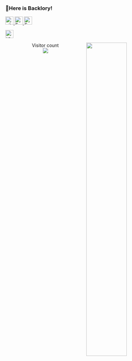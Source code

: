 ### 👋Here is Backlory!

<p> 
<a href="https://github.com/Backlory?tab=followers"> <img src="https://img.shields.io/github/followers/Backlory?label=Followers&style=plastic" height="25px" alt="github follow" /> </a>
<a href="mailto:yaninglisemail@gmail.com"> <img src="https://img.shields.io/badge/gmail-%23D14836.svg?&style=plastic&logo=gmail&logoColor=white" height="25px" alt="Email">
  <!-- https://mail.126.com/favicon.ico -->
<a href="mailto:dbdx_liyaning@126.com"> <img src="https://img.shields.io/badge/gmail-%23D14836.svg?&style=plastic&logo=gmail&logoColor=white" height="25px" alt="Email">

<a href="https://www.zhihu.com/people/shui-mo-dan-qing-18-82"><img src="https://img.shields.io/badge/知乎-0079FF.svg?style=plastic&logo=zhihu&logoColor=white" height="25px" alt="知乎"></a>
  
  
<!--
<a href="https://Backlory.github.io/"> <img src="https://img.shields.io/badge/&#8459-homepage-3875B7.svg?labelColor=21438A&style=plastic" height="25px" alt="Li yaning">
<a href="https://"><img src="https://img.shields.io/badge/scholar-4385FE.svg?&style=plastic&logo=google-scholar&logoColor=white" alt="Google Scholar" height="25px"> 
<a href="https://https://github.com/Backlory"><img src="https://img.shields.io/badge/linkedin-006CAC.svg?&style=plastic&logo=linkedin&logoColor=white" height="25px" alt="LinkedIn"> </a>
<a href="https://https://github.com/Backlory"> <img src="https://img.shields.io/badge/-CV-black?style=plastic" height="25px"> </a>
-->
  
</p> 

<img style="width: 50%" align="right" src="https://github-readme-stats.vercel.app/api?username=Backlory&show_icons=true&hide_border=true&count_private=true" />

<p align="center"> 
  Visitor count<br>
  <img src="https://profile-counter.glitch.me/Backlory/count.svg" />
</p>


<!--
💬 About me: 
- 🔭 I’m currently working on ...
- 🌱 I’m currently learning ...
- 👯 I’m looking to collaborate on ...
- 🤔 I’m looking for help with ...
- 💬 Ask me about ...
- 📫 How to reach me: ...
- 😄 Pronouns: ...
- ⚡ Fun fact: ...
-->

